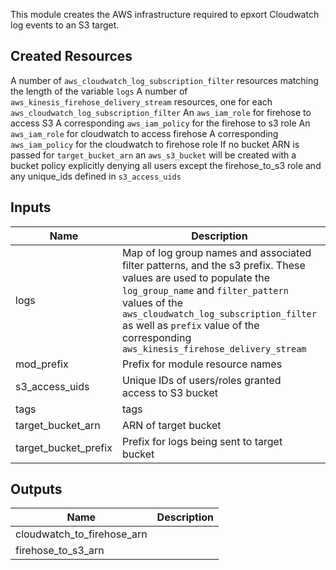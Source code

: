 
This module creates the AWS infrastructure required to epxort Cloudwatch log events to an S3 target.

## Created Resources
A number of `aws_cloudwatch_log_subscription_filter` resources matching the length of the variable `logs`
A number of `aws_kinesis_firehose_delivery_stream` resources, one for each `aws_cloudwatch_log_subscription_filter`
An `aws_iam_role` for firehose to access S3
A corresponding `aws_iam_policy` for the firehose to s3 role
An `aws_iam_role` for cloudwatch to access firehose
A corresponding `aws_iam_policy` for the cloudwatch to firehose role
If no bucket ARN is passed for `target_bucket_arn` an `aws_s3_bucket` will be created with a bucket policy explicitly denying all users except the firehose_to_s3 role and any unique_ids defined in `s3_access_uids`

## Inputs

| Name | Description | Type | Default | Required |
|------|-------------|:----:|:-----:|:-----:|
| logs | Map of log group names and associated filter patterns, and the s3 prefix.  These values are used to populate the `log_group_name` and `filter_pattern` values of the `aws_cloudwatch_log_subscription_filter` as well as `prefix` value of the corresponding `aws_kinesis_firehose_delivery_stream` | map | - | yes |
| mod_prefix | Prefix for module resource names | string | `cwl` | no |
| s3_access_uids | Unique IDs of users/roles granted access to S3 bucket | list | - | yes |
| tags | tags | map | `<map>` | no |
| target_bucket_arn | ARN of target bucket | string | `0` | no |
| target_bucket_prefix | Prefix for logs being sent to target bucket | string | `0` | no |

## Outputs

| Name | Description |
|------|-------------|
| cloudwatch_to_firehose_arn |  |
| firehose_to_s3_arn |  |

